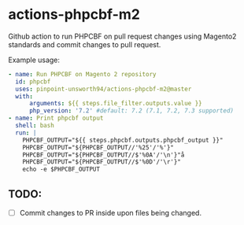 # actions-phpcbf-m2
Github action to run PHPCBF on pull request changes using Magento2 standards and commit changes to pull request.

Example usage:
```yml
- name: Run PHPCBF on Magento 2 repository
  id: phpcbf
  uses: pinpoint-unsworth94/actions-phpcbf-m2@master
  with:
      arguments: ${{ steps.file_filter.outputs.value }}
      php_version: '7.2' #default: 7.2 (7.1, 7.2, 7.3 supported)
- name: Print phpcbf output
  shell: bash
  run: |
    PHPCBF_OUTPUT="${{ steps.phpcbf.outputs.phpcbf_output }}"
    PHPCBF_OUTPUT="${PHPCBF_OUTPUT//'%25'/'%'}"
    PHPCBF_OUTPUT="${PHPCBF_OUTPUT//$'%0A'/'\n'}"å
    PHPCBF_OUTPUT="${PHPCBF_OUTPUT//$'%0D'/'\r'}"
    echo -e $PHPCBF_OUTPUT
```

## TODO:

 - [ ] Commit changes to PR inside upon files being changed.
